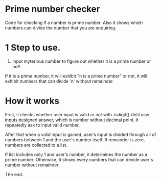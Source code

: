 # Prime number checker
Code for checking if a number is prime number.
Also it shows which numbers can divide the number that you are enquiring.

# 1 Step to use.

1. Input myterious number to figure out whether it is a prime number or not!

If it is a prime number, it will exhibit "n is a prime number"
or not, it will exhibit numbers that can divide 'n' without remainder.

# How it works

First, it checks whether user input is valid or not with .isdigit()
Until user inputs designed answer, which is number without decimal point, it repeatedly ask to input valid number.

After that when a valid input is gained,  user's input is divided through all of numbers between 1 and the user's number itself.
If remainder is zero, numbers are collected to a list.

If list includes only 1 and user's number, it determines the number as a prime number. Otherwise, it shows every numbers that can devide user's number without remainder.

The end.
